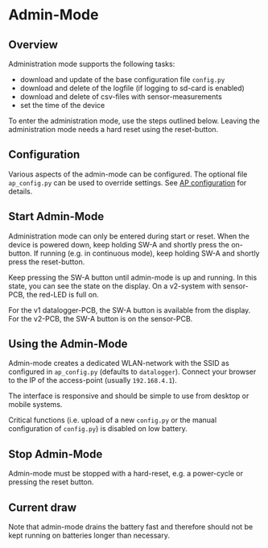 Admin-Mode
==========

Overview
--------

Administration mode supports the following tasks:

  - download and update of the base configuration file `config.py`
  - download and delete of the logfile (if logging to sd-card is enabled)
  - download and delete of csv-files with sensor-measurements
  - set the time of the device

To enter the administration mode, use the steps outlined below. Leaving
the administration mode needs a hard reset using the reset-button.


Configuration
-------------

Various aspects of the admin-mode can be configured. The optional
file `ap_config.py` can be used to override settings. See
[AP configuration](./ap_config.md) for details.


Start Admin-Mode
----------------

Administration mode can only be entered during start or reset. When the
device is powered down, keep holding SW-A and shortly press the on-button.
If running (e.g. in continuous mode), keep holding SW-A and shortly press
the reset-button.

Keep pressing the SW-A button until admin-mode is up and running. In
this state, you can see the state on the display. On a v2-system with
sensor-PCB, the red-LED is full on.

For the v1 datalogger-PCB, the SW-A button is available from the display.
For the v2-PCB, the SW-A button is on the sensor-PCB.


Using the Admin-Mode
--------------------

Admin-mode creates a dedicated WLAN-network with the SSID as
configured in `ap_config.py` (defaults to `datalogger`). Connect your
browser to the IP of the access-point (usually `192.168.4.1`).

The interface is responsive and should be simple to use from desktop
or mobile systems.

Critical functions (i.e. upload of a new `config.py` or the manual
configuration of `config.py`) is disabled on low battery.


Stop Admin-Mode
---------------

Admin-mode must be stopped with a hard-reset, e.g. a power-cycle or
pressing the reset button.


Current draw
------------

Note that admin-mode drains the battery fast and therefore should not
be kept running on batteries longer than necessary.

